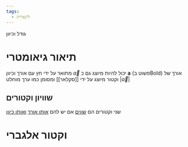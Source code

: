 ```yaml
---
tags:
  - לינארית
---
```


גודל וכיוון
# תיאור גיאומטרי
מתואר על ידי חץ עם אורך וכיוון
$\vec{a}$
יכול להיות מיוצג גם כ $\mathbf{a}$ (פשוט בBold)
אורך של וקטור מיוצג על ידי [[סקלאר]] ומסומן כמו ערך מוחלט $|\vec{a}|$

## שוויון וקטורים
שני וקטורים הם <u>שווים</u> אם יש להם  <u>אותו אורך</u> <u>ואותו כיוון</u>

# וקטור אלגברי